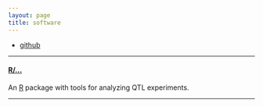 ```yaml
---
layout: page
title: software
---
```


<div class="navbar">
    <div class="navbar-inner">
        <ul class="nav">
            <li><a href="https://github.com/johngavin">github</a></li>
        </ul>
    </div>
</div>

---

#### <a name="qtl"></a>[R/...](http://www.....org)

An [R](http://www.r-project.org/) package with tools for analyzing QTL experiments.

---
